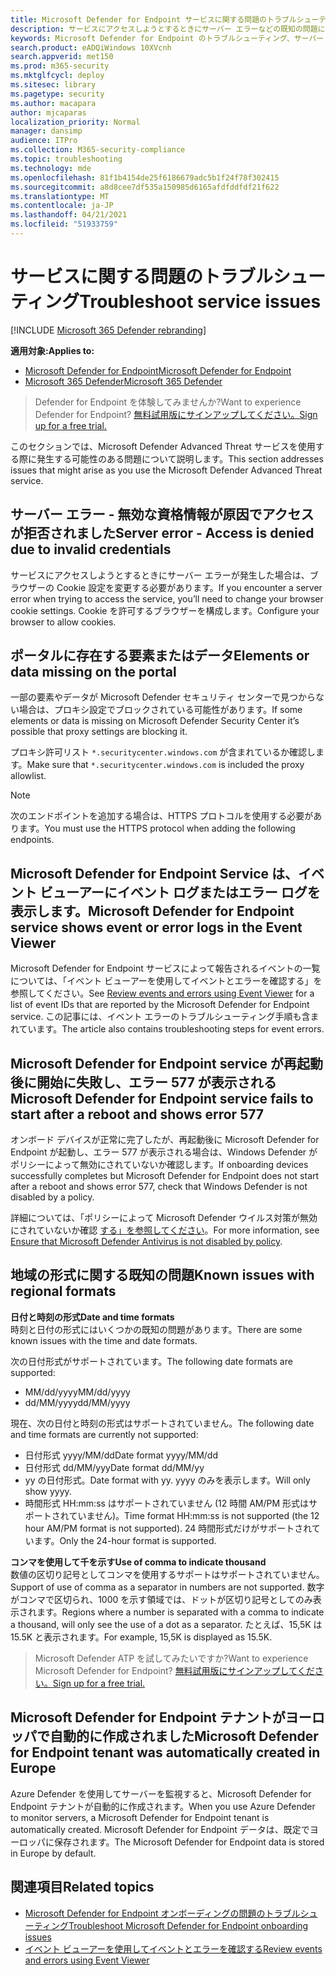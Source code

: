 ```yaml
---
title: Microsoft Defender for Endpoint サービスに関する問題のトラブルシューティング
description: サービスにアクセスしようとするときにサーバー エラーなどの既知の問題に対する解決策と回避策を見つける。
keywords: Microsoft Defender for Endpoint のトラブルシューティング、サーバー エラー、アクセス拒否、無効な資格情報、データなし、ダッシュボード ポータル、許可、イベント ビューアー
search.product: eADQiWindows 10XVcnh
search.appverid: met150
ms.prod: m365-security
ms.mktglfcycl: deploy
ms.sitesec: library
ms.pagetype: security
ms.author: macapara
author: mjcaparas
localization_priority: Normal
manager: dansimp
audience: ITPro
ms.collection: M365-security-compliance
ms.topic: troubleshooting
ms.technology: mde
ms.openlocfilehash: 81f1b4154de25f6186679adc5b1f24f78f302415
ms.sourcegitcommit: a8d8cee7df535a150985d6165afdfddfdf21f622
ms.translationtype: MT
ms.contentlocale: ja-JP
ms.lasthandoff: 04/21/2021
ms.locfileid: "51933759"
---
```

# <a name="troubleshoot-service-issues"></a><span data-ttu-id="56962-104">サービスに関する問題のトラブルシューティング</span><span class="sxs-lookup"><span data-stu-id="56962-104">Troubleshoot service issues</span></span>

[!INCLUDE [Microsoft 365 Defender rebranding](../../includes/microsoft-defender.md)]

<span data-ttu-id="56962-105">**適用対象:**</span><span class="sxs-lookup"><span data-stu-id="56962-105">**Applies to:**</span></span>
- [<span data-ttu-id="56962-106">Microsoft Defender for Endpoint</span><span class="sxs-lookup"><span data-stu-id="56962-106">Microsoft Defender for Endpoint</span></span>](https://go.microsoft.com/fwlink/p/?linkid=2154037)
- [<span data-ttu-id="56962-107">Microsoft 365 Defender</span><span class="sxs-lookup"><span data-stu-id="56962-107">Microsoft 365 Defender</span></span>](https://go.microsoft.com/fwlink/?linkid=2118804)

> <span data-ttu-id="56962-108">Defender for Endpoint を体験してみませんか?</span><span class="sxs-lookup"><span data-stu-id="56962-108">Want to experience Defender for Endpoint?</span></span> [<span data-ttu-id="56962-109">無料試用版にサインアップしてください。</span><span class="sxs-lookup"><span data-stu-id="56962-109">Sign up for a free trial.</span></span>](https://www.microsoft.com/microsoft-365/windows/microsoft-defender-atp?ocid=docs-wdatp-pullalerts-abovefoldlink) 


<span data-ttu-id="56962-110">このセクションでは、Microsoft Defender Advanced Threat サービスを使用する際に発生する可能性のある問題について説明します。</span><span class="sxs-lookup"><span data-stu-id="56962-110">This section addresses issues that might arise as you use the Microsoft Defender Advanced Threat service.</span></span>

## <a name="server-error---access-is-denied-due-to-invalid-credentials"></a><span data-ttu-id="56962-111">サーバー エラー - 無効な資格情報が原因でアクセスが拒否されました</span><span class="sxs-lookup"><span data-stu-id="56962-111">Server error - Access is denied due to invalid credentials</span></span>
<span data-ttu-id="56962-112">サービスにアクセスしようとするときにサーバー エラーが発生した場合は、ブラウザーの Cookie 設定を変更する必要があります。</span><span class="sxs-lookup"><span data-stu-id="56962-112">If you encounter a server error when trying to access the service, you’ll need to change your browser cookie settings.</span></span>
<span data-ttu-id="56962-113">Cookie を許可するブラウザーを構成します。</span><span class="sxs-lookup"><span data-stu-id="56962-113">Configure your browser to allow cookies.</span></span>

## <a name="elements-or-data-missing-on-the-portal"></a><span data-ttu-id="56962-114">ポータルに存在する要素またはデータ</span><span class="sxs-lookup"><span data-stu-id="56962-114">Elements or data missing on the portal</span></span>
<span data-ttu-id="56962-115">一部の要素やデータが Microsoft Defender セキュリティ センターで見つからない場合は、プロキシ設定でブロックされている可能性があります。</span><span class="sxs-lookup"><span data-stu-id="56962-115">If some elements or data is missing on Microsoft Defender Security Center it’s possible that proxy settings are blocking it.</span></span>

<span data-ttu-id="56962-116">プロキシ許可リスト `*.securitycenter.windows.com` が含まれているか確認します。</span><span class="sxs-lookup"><span data-stu-id="56962-116">Make sure that `*.securitycenter.windows.com` is included the proxy allowlist.</span></span>


> [!NOTE]
> <span data-ttu-id="56962-117">次のエンドポイントを追加する場合は、HTTPS プロトコルを使用する必要があります。</span><span class="sxs-lookup"><span data-stu-id="56962-117">You must use the HTTPS protocol when adding the following endpoints.</span></span>

## <a name="microsoft-defender-for-endpoint-service-shows-event-or-error-logs-in-the-event-viewer"></a><span data-ttu-id="56962-118">Microsoft Defender for Endpoint Service は、イベント ビューアーにイベント ログまたはエラー ログを表示します。</span><span class="sxs-lookup"><span data-stu-id="56962-118">Microsoft Defender for Endpoint service shows event or error logs in the Event Viewer</span></span>

<span data-ttu-id="56962-119">Microsoft [](event-error-codes.md) Defender for Endpoint サービスによって報告されるイベントの一覧については、「イベント ビューアーを使用してイベントとエラーを確認する」を参照してください。</span><span class="sxs-lookup"><span data-stu-id="56962-119">See [Review events and errors using Event Viewer](event-error-codes.md) for a list of event IDs that are reported by the Microsoft Defender for Endpoint service.</span></span> <span data-ttu-id="56962-120">この記事には、イベント エラーのトラブルシューティング手順も含まれています。</span><span class="sxs-lookup"><span data-stu-id="56962-120">The article also contains troubleshooting steps for event errors.</span></span>

## <a name="microsoft-defender-for-endpoint-service-fails-to-start-after-a-reboot-and-shows-error-577"></a><span data-ttu-id="56962-121">Microsoft Defender for Endpoint service が再起動後に開始に失敗し、エラー 577 が表示される</span><span class="sxs-lookup"><span data-stu-id="56962-121">Microsoft Defender for Endpoint service fails to start after a reboot and shows error 577</span></span>

<span data-ttu-id="56962-122">オンボード デバイスが正常に完了したが、再起動後に Microsoft Defender for Endpoint が起動し、エラー 577 が表示される場合は、Windows Defender がポリシーによって無効にされていないか確認します。</span><span class="sxs-lookup"><span data-stu-id="56962-122">If onboarding devices successfully completes but Microsoft Defender for Endpoint does not start after a reboot and shows error 577, check that Windows Defender is not disabled by a policy.</span></span>

<span data-ttu-id="56962-123">詳細については、「ポリシーによって Microsoft Defender ウイルス対策が無効にされていないか確認 [する」を参照してください](troubleshoot-onboarding.md#ensure-that-microsoft-defender-antivirus-is-not-disabled-by-a-policy)。</span><span class="sxs-lookup"><span data-stu-id="56962-123">For more information, see [Ensure that Microsoft Defender Antivirus is not disabled by policy](troubleshoot-onboarding.md#ensure-that-microsoft-defender-antivirus-is-not-disabled-by-a-policy).</span></span>

## <a name="known-issues-with-regional-formats"></a><span data-ttu-id="56962-124">地域の形式に関する既知の問題</span><span class="sxs-lookup"><span data-stu-id="56962-124">Known issues with regional formats</span></span>

<span data-ttu-id="56962-125">**日付と時刻の形式**</span><span class="sxs-lookup"><span data-stu-id="56962-125">**Date and time formats**</span></span><br>
<span data-ttu-id="56962-126">時刻と日付の形式にはいくつかの既知の問題があります。</span><span class="sxs-lookup"><span data-stu-id="56962-126">There are some known issues with the time and date formats.</span></span> 

<span data-ttu-id="56962-127">次の日付形式がサポートされています。</span><span class="sxs-lookup"><span data-stu-id="56962-127">The following date formats are supported:</span></span>
- <span data-ttu-id="56962-128">MM/dd/yyyy</span><span class="sxs-lookup"><span data-stu-id="56962-128">MM/dd/yyyy</span></span>
- <span data-ttu-id="56962-129">dd/MM/yyyy</span><span class="sxs-lookup"><span data-stu-id="56962-129">dd/MM/yyyy</span></span>

<span data-ttu-id="56962-130">現在、次の日付と時刻の形式はサポートされていません。</span><span class="sxs-lookup"><span data-stu-id="56962-130">The following date and time formats are currently not supported:</span></span>
- <span data-ttu-id="56962-131">日付形式 yyyy/MM/dd</span><span class="sxs-lookup"><span data-stu-id="56962-131">Date format yyyy/MM/dd</span></span>
- <span data-ttu-id="56962-132">日付形式 dd/MM/yyy</span><span class="sxs-lookup"><span data-stu-id="56962-132">Date format dd/MM/yy</span></span>
- <span data-ttu-id="56962-133">yy の日付形式。</span><span class="sxs-lookup"><span data-stu-id="56962-133">Date format with yy.</span></span> <span data-ttu-id="56962-134">yyyy のみを表示します。</span><span class="sxs-lookup"><span data-stu-id="56962-134">Will only show yyyy.</span></span>
- <span data-ttu-id="56962-135">時間形式 HH:mm:ss はサポートされていません (12 時間 AM/PM 形式はサポートされていません)。</span><span class="sxs-lookup"><span data-stu-id="56962-135">Time format HH:mm:ss is not supported (the 12 hour AM/PM format is not supported).</span></span> <span data-ttu-id="56962-136">24 時間形式だけがサポートされています。</span><span class="sxs-lookup"><span data-stu-id="56962-136">Only the 24-hour format is supported.</span></span>

<span data-ttu-id="56962-137">**コンマを使用して千を示す**</span><span class="sxs-lookup"><span data-stu-id="56962-137">**Use of comma to indicate thousand**</span></span><br>
<span data-ttu-id="56962-138">数値の区切り記号としてコンマを使用するサポートはサポートされていません。</span><span class="sxs-lookup"><span data-stu-id="56962-138">Support of use of comma as a separator in numbers are not supported.</span></span> <span data-ttu-id="56962-139">数字がコンマで区切られ、1000 を示す領域では、ドットが区切り記号としてのみ表示されます。</span><span class="sxs-lookup"><span data-stu-id="56962-139">Regions where a number is separated with a comma to indicate a thousand, will only see the use of a dot as a separator.</span></span> <span data-ttu-id="56962-140">たとえば、15,5K は 15.5K と表示されます。</span><span class="sxs-lookup"><span data-stu-id="56962-140">For example, 15,5K is displayed as 15.5K.</span></span>

><span data-ttu-id="56962-141">Microsoft Defender ATP を試してみたいですか?</span><span class="sxs-lookup"><span data-stu-id="56962-141">Want to experience Microsoft Defender for Endpoint?</span></span> [<span data-ttu-id="56962-142">無料試用版にサインアップしてください。</span><span class="sxs-lookup"><span data-stu-id="56962-142">Sign up for a free trial.</span></span>](https://www.microsoft.com/microsoft-365/windows/microsoft-defender-atp?ocid=docs-wdatp-troubleshoot-belowfoldlink)

## <a name="microsoft-defender-for-endpoint-tenant-was-automatically-created-in-europe"></a><span data-ttu-id="56962-143">Microsoft Defender for Endpoint テナントがヨーロッパで自動的に作成されました</span><span class="sxs-lookup"><span data-stu-id="56962-143">Microsoft Defender for Endpoint tenant was automatically created in Europe</span></span>
<span data-ttu-id="56962-144">Azure Defender を使用してサーバーを監視すると、Microsoft Defender for Endpoint テナントが自動的に作成されます。</span><span class="sxs-lookup"><span data-stu-id="56962-144">When you use Azure Defender to monitor servers, a Microsoft Defender for Endpoint tenant is automatically created.</span></span> <span data-ttu-id="56962-145">Microsoft Defender for Endpoint データは、既定でヨーロッパに保存されます。</span><span class="sxs-lookup"><span data-stu-id="56962-145">The Microsoft Defender for Endpoint data is stored in Europe by default.</span></span>





## <a name="related-topics"></a><span data-ttu-id="56962-146">関連項目</span><span class="sxs-lookup"><span data-stu-id="56962-146">Related topics</span></span>
- [<span data-ttu-id="56962-147">Microsoft Defender for Endpoint オンボーディングの問題のトラブルシューティング</span><span class="sxs-lookup"><span data-stu-id="56962-147">Troubleshoot Microsoft Defender for Endpoint onboarding issues</span></span>](troubleshoot-onboarding.md)
- [<span data-ttu-id="56962-148">イベント ビューアーを使用してイベントとエラーを確認する</span><span class="sxs-lookup"><span data-stu-id="56962-148">Review events and errors using Event Viewer</span></span>](event-error-codes.md)
